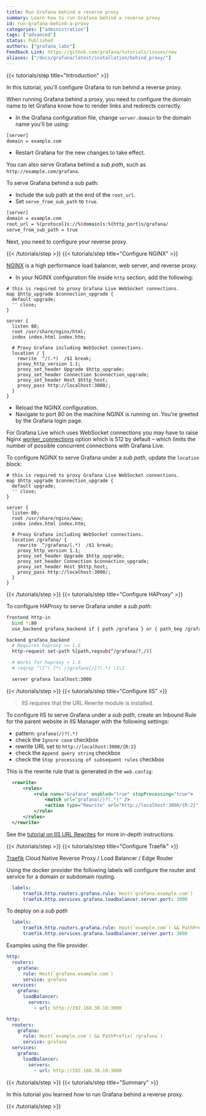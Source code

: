 ```yaml
---
title: Run Grafana behind a reverse proxy
summary: Learn how to run Grafana behind a reverse proxy
id: run-grafana-behind-a-proxy
categories: ["administration"]
tags: ["advanced"]
status: Published
authors: ["grafana_labs"]
Feedback Link: https://github.com/grafana/tutorials/issues/new
aliases: ["/docs/grafana/latest/installation/behind_proxy/"]
---
```


{{< tutorials/step title="Introduction" >}}

In this tutorial, you'll configure Grafana to run behind a reverse proxy.

When running Grafana behind a proxy, you need to configure the domain name to let Grafana know how to render links and redirects correctly.

- In the Grafana configuration file, change `server.domain` to the domain name you'll be using:

```bash
[server]
domain = example.com
```

- Restart Grafana for the new changes to take effect.

You can also serve Grafana behind a _sub path_, such as `http://example.com/grafana`.

To serve Grafana behind a sub path:

- Include the sub path at the end of the `root_url`.
- Set `serve_from_sub_path` to `true`.

```bash
[server]
domain = example.com
root_url = %(protocol)s://%(domain)s:%(http_port)s/grafana/
serve_from_sub_path = true
```

Next, you need to configure your reverse proxy.

{{< /tutorials/step >}}
{{< tutorials/step title="Configure NGINX" >}}

[NGINX](https://www.nginx.com) is a high performance load balancer, web server, and reverse proxy.

- In your NGINX configuration file inside `http` section, add the following:

```nginx
# this is required to proxy Grafana Live WebSocket connections.
map $http_upgrade $connection_upgrade {
  default upgrade;
  '' close;
}

server {
  listen 80;
  root /usr/share/nginx/html;
  index index.html index.htm;

  # Proxy Grafana including WebSocket connections.
  location / {
    rewrite  ^/(.*)  /$1 break;
    proxy_http_version 1.1;
    proxy_set_header Upgrade $http_upgrade;
    proxy_set_header Connection $connection_upgrade;
    proxy_set_header Host $http_host;
    proxy_pass http://localhost:3000/;
  }
}
```

- Reload the NGINX configuration.
- Navigate to port 80 on the machine NGINX is running on. You're greeted by the Grafana login page.

For Grafana Live which uses WebSocket connections you may have to raise Nginx [worker_connections](https://nginx.org/en/docs/ngx_core_module.html#worker_connections) option which is 512 by default – which limits the number of possible concurrent connections with Grafana Live.

To configure NGINX to serve Grafana under a _sub path_, update the `location` block:

```nginx
# this is required to proxy Grafana Live WebSocket connections.
map $http_upgrade $connection_upgrade {
  default upgrade;
  '' close;
}

server {
  listen 80;
  root /usr/share/nginx/www;
  index index.html index.htm;

  # Proxy Grafana including WebSocket connections.
  location /grafana/ {
    rewrite  ^/grafana/(.*)  /$1 break;
    proxy_http_version 1.1;
    proxy_set_header Upgrade $http_upgrade;
    proxy_set_header Connection $connection_upgrade;
    proxy_set_header Host $http_host;
    proxy_pass http://localhost:3000/;
  }
}
```

{{< /tutorials/step >}}
{{< tutorials/step title="Configure HAProxy" >}}

To configure HAProxy to serve Grafana under a _sub path_:

```bash
frontend http-in
  bind *:80
  use_backend grafana_backend if { path /grafana } or { path_beg /grafana/ }

backend grafana_backend
  # Requires haproxy >= 1.6
  http-request set-path %[path,regsub(^/grafana/?,/)]

  # Works for haproxy < 1.6
  # reqrep ^([^\ ]*\ /)grafana[/]?(.*) \1\2

  server grafana localhost:3000
```

{{< /tutorials/step >}}
{{< tutorials/step title="Configure IIS" >}}

> IIS requires that the URL Rewrite module is installed.

To configure IIS to serve Grafana under a _sub path_, create an Inbound Rule for the parent website in IIS Manager with the following settings:

- pattern: `grafana(/)?(.*)`
- check the `Ignore case` checkbox
- rewrite URL set to `http://localhost:3000/{R:2}`
- check the `Append query string` checkbox
- check the `Stop processing of subsequent rules` checkbox

This is the rewrite rule that is generated in the `web.config`:

```xml
  <rewrite>
      <rules>
          <rule name="Grafana" enabled="true" stopProcessing="true">
              <match url="grafana(/)?(.*)" />
              <action type="Rewrite" url="http://localhost:3000/{R:2}" logRewrittenUrl="false" />
          </rule>
      </rules>
  </rewrite>
```

See the [tutorial on IIS URL Rewrites](/tutorials/iis/) for more in-depth instructions.

{{< /tutorials/step >}}
{{< tutorials/step title="Configure Traefik" >}}

[Traefik](https://traefik.io/traefik/) Cloud Native Reverse Proxy / Load Balancer / Edge Router

Using the docker provider the following labels will configure the router and service for a domain or subdomain routing.

```yaml
  labels:
      traefik.http.routers.grafana.rule: Host(`grafana.example.com`)
      traefik.http.services.grafana.loadbalancer.server.port: 3000
```

To deploy on a _sub path_
```yaml
  labels:
      traefik.http.routers.grafana.rule: Host(`example.com`) && PathPrefix(`/grafana`)
      traefik.http.services.grafana.loadbalancer.server.port: 3000
```

Examples using the file provider.

```yaml
http:
  routers:
    grafana:
      rule: Host(`grafana.example.com`)
      service: grafana
  services:
    grafana:
      loadBalancer:
        servers:
          - url: http://192.168.30.10:3000
```

```yaml
http:
  routers:
    grafana:
      rule: Host(`example.com`) && PathPrefix(`/grafana`)
      service: grafana
  services:
    grafana:
      loadBalancer:
        servers:
          - url: http://192.168.30.10:3000
```

{{< /tutorials/step >}}
{{< tutorials/step title="Summary" >}}

In this tutorial you learned how to run Grafana behind a reverse proxy.

{{< /tutorials/step >}}
